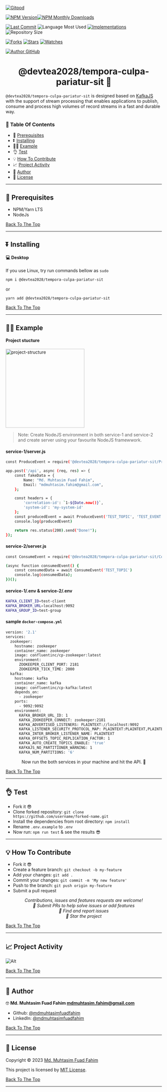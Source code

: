 [![Gitpod](https://gitpod.io/button/open-in-gitpod.svg)](https://gitpod.io/#https://github.com/devtea2028/tempora-culpa-pariatur-sit)

[![NPM Version](https://img.shields.io/npm/v/@devtea2028/tempora-culpa-pariatur-sit.svg?style=flat-square)](https://www.npmjs.com/package/@devtea2028/tempora-culpa-pariatur-sit)[![NPM Monthly Downloads](https://img.shields.io/npm/dm/@devtea2028/tempora-culpa-pariatur-sit?style=flat-square)](https://npmjs.org/package/@devtea2028/tempora-culpa-pariatur-sit)

[![Last Commit](https://img.shields.io/github/last-commit/mdmuhtasimfuadfahim/@devtea2028/tempora-culpa-pariatur-sit?style=flat-square)](https://github.com/devtea2028/tempora-culpa-pariatur-sit/commits/) ![Language Most Used](https://img.shields.io/github/languages/top/mdmuhtasimfuadfahim/@devtea2028/tempora-culpa-pariatur-sit?style=flat-square) [![Implementations](https://img.shields.io/badge/%F0%9F%92%A1-implementations-8C8E93.svg?style=flat-square)](https://github.com/devtea2028/tempora-culpa-pariatur-sit/issues) ![Repository Size](https://img.shields.io/github/repo-size/mdmuhtasimfuadfahim/@devtea2028/tempora-culpa-pariatur-sit?style=flat-square)

[![Forks](https://img.shields.io/github/forks/mdmuhtasimfuadfahim/@devtea2028/tempora-culpa-pariatur-sit?style=social)](https://github.com/devtea2028/tempora-culpa-pariatur-sit/network/members) [![Stars](https://img.shields.io/github/stars/mdmuhtasimfuadfahim/@devtea2028/tempora-culpa-pariatur-sit?style=social)](https://github.com/devtea2028/tempora-culpa-pariatur-sit/stargazers) [![Watches](https://img.shields.io/github/watchers/mdmuhtasimfuadfahim/@devtea2028/tempora-culpa-pariatur-sit?style=social)](https://github.com/devtea2028/tempora-culpa-pariatur-sit/watchers)

[![Author GitHub](https://img.shields.io/github/followers/mdmuhtasimfuadfahim?label=Follow&style=social)](https://github.com/mdmuhtasimfuadfahim)

<h1 id="title" align="center">@devtea2028/tempora-culpa-pariatur-sit 👋</h1>

```@devtea2028/tempora-culpa-pariatur-sit``` is designed based on [KafkaJS](https://www.npmjs.com/package/kafkajs) with the support of stream processing that enables applications to publish, consume and process high volumes of record streams in a fast and durable way.

### 🔖 Table Of Contents

- 🌱 [Prerequisites](#prerequisites)
- ⏬ [Installing](#installing)
- 👨‍💻 [Example](#example)
- 👌 [Test](#test)
- 💡 [How To Contribute](#how-to-contribute)
- 📈 [Project Activity](#project-activity)
- 👤 [Author](#author)
- 🔏 [License](#license)

---

<h2 id="prerequisites">🌱 Prerequisites</h2>

- NPM/Yarn LTS
- NodeJs

[Back To The Top](#title)

---

<h2 id="installing">⏬ Installing</h2>

#### 💻 Desktop

If you use Linux, try run commands bellow as `sudo`

```sh
npm i @devtea2028/tempora-culpa-pariatur-sit
```
or
```sh
yarn add @devtea2028/tempora-culpa-pariatur-sit
```

[Back To The Top](#title)

---

<h2 id="example">👨‍💻 Example</h2>

#### Project stucture

<img width="254" alt="project-structure" src="./image/projectStructure.png">


> Note: Create NodeJS environment in both service-1 and service-2 and create server using your favourite NodeJS framewwork.

#### service-1/server.js

```sh
const ProduceEvent = require('@devtea2028/tempora-culpa-pariatur-sit/ProduceEvent');

app.post('/api', async (req, res) => {
    const fakeData = {
        Name: "Md. Muhtasim Fuad Fahim",
        Email: "mdmuhtasim.fahim@gmail.com",
    };

    const headers = { 
        'correlation-id': `1-${Date.now()}`,
        'system-id': 'my-system-id'
    };
    const producedEvent = await ProduceEvent('TEST_TOPIC', 'TEST_EVENT', fakeData, headers)
    console.log(producedEvent)

    return res.status(200).send("Done!");
});
```

#### service-2/server.js

```sh
const ConsumeEvent = require('@devtea2028/tempora-culpa-pariatur-sit/ConsumeEvent');

(async function consumedEvent() {
    const consumedData = await ConsumeEvent('TEST_TOPIC')
    console.log(consumedData);
})();
```

#### service-1/.env & service-2/.env

```sh
KAFKA_CLIENT_ID=test-client
KAFKA_BROKER_URL=localhost:9092
KAFKA_GROUP_ID=test-group
```

#### sample `docker-compose.yml`

```sh
version: '2.1'
services:
  zookeeper:
    hostname: zookeeper
    container_name: zookeeper
    image: confluentinc/cp-zookeeper:latest
    environment:
      ZOOKEEPER_CLIENT_PORT: 2181
      ZOOKEEPER_TICK_TIME: 2000
  kafka:
    hostname: kafka
    container_name: kafka
    image: confluentinc/cp-kafka:latest
    depends_on:
      - zookeeper
    ports:
      - 9092:9092
    environment:
      KAFKA_BROKER_URL_ID: 1
      KAFKA_ZOOKEEPER_CONNECT: zookeeper:2181
      KAFKA_ADVERTISED_LISTENERS: PLAINTEXT://localhost:9092
      KAFKA_LISTENER_SECURITY_PROTOCOL_MAP: PLAINTEXT:PLAINTEXT,PLAINTEXT_HOST:PLAINTEXT
      KAFKA_INTER_BROKER_LISTENER_NAME: PLAINTEXT
      KAFKA_OFFSETS_TOPIC_REPLICATION_FACTOR: 1
      KAFKA_AUTO_CREATE_TOPICS_ENABLE: 'true'
      KAFKAJS_NO_PARTITIONER_WARNING: 1
      KAFKA_NUM_PARTITIONS: '6'
```

<p align="center">Now run the both services in your machine and hit the API. 🥳 </p>

[Back To The Top](#title)

---

<h2 id="test">👌 Test</h2>

- Fork it 😎
- Clone forked repository: `git clone https://github.com/username/forked-name.git`
- Install the dependencies from root directory: `npm install`
- Rename `.env.example` to `.env`
- Now run: `npm run test` & see the results 😎

---

<h2 id="how-to-contribute">💡 How To Contribute</h2>

- Fork it 😎
- Create a feature branch: `git checkout -b my-feature`
- Add your changes: `git add .`
- Commit your changes: `git commit -m 'My new feature'`
- Push to the branch: `git push origin my-feature`
- Submit a pull request 

<p align="center">
<i>Contributions, issues and features requests are welcome!</i><br />
<i>📮 Submit PRs to help solve issues or add features</i><br />
<i>🐛 Find and report issues</i><br />
<i>🌟 Star the project</i><br />
</p>

[Back To The Top](#title)

---

<h2 id="project-activity">📈 Project Activity</h2>

![Alt](https://repobeats.axiom.co/api/embed/2c532e8e1130dceb44a07e116a61e126efacd790.svg "Repobeats analytics image")

[Back To The Top](#title)

---

<h2 id="author">👤 Author</h2>

🤓 **Md. Muhtasim Fuad Fahim <mdmuhtasim.fahim@gmail.com>**

- Github: [@mdmuhtasimfuadfahim](https://github.com/mdmuhtasimfuadfahim)
- LinkedIn: [@mdmuhtasimfuadfahim](https://www.linkedin.com/in/mdmuhtasimfuadfahim)

[Back To The Top](#title)

---


<h2 id="license">🔏 License</h2>

Copyright © 2023 [Md. Muhtasim Fuad Fahim](https://github.com/mdmuhtasimfuadfahim)

This project is licensed by [MIT License](https://api.github.com/licenses/mit).

[Back To The Top](#title)

---
